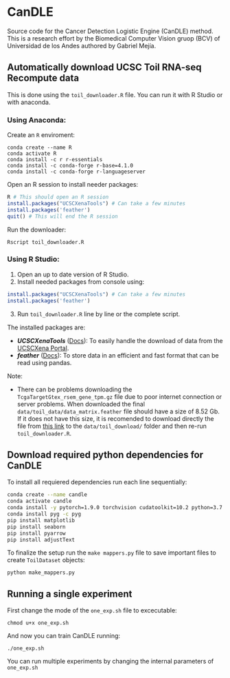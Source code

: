 # CanDLE

Source code for the Cancer Detection Logistic Engine (CanDLE) method. This is a research effort by the Biomedical Computer Vision gruop (BCV) of Universidad de los Andes authored by Gabriel Mejía.

## Automatically download UCSC Toil RNA-seq Recompute data

This is done using the `toil_downloader.R` file. You can run it with R Studio or with anaconda.

### Using Anaconda:
Create an `R` enviroment:
```
conda create --name R
conda activate R
conda install -c r r-essentials
conda install -c conda-forge r-base=4.1.0
conda install -c conda-forge r-languageserver
```
Open an R session to install needer packages:
```R
R # This should open an R session
install.packages("UCSCXenaTools") # Can take a few minutes
install.packages('feather')
quit() # This will end the R session
```
Run the downloader:
```
Rscript toil_downloader.R
```

### Using R Studio:
1. Open an up to date version of R Studio.
2. Install needed packages from console using:
```R
install.packages("UCSCXenaTools") # Can take a few minutes
install.packages('feather')
```
3. Run `toil_downloader.R` line by line or the complete script.


The installed packages are:
* ***UCSCXenaTools*** ([Docs](https://cran.r-project.org/web/packages/UCSCXenaTools/UCSCXenaTools.pdf)): To easily handle the download of data from the [UCSCXena Portal](https://xenabrowser.net/datapages/?cohort=TCGA%20TARGET%20GTEx&removeHub=http%3A%2F%2F127.0.0.1%3A7222).
* ***feather*** ([Docs](https://cran.r-project.org/web/packages/feather/feather.pdf)): To store data in an efficient and fast format that can be read using pandas.

Note:
* There can be problems downloading the `TcgaTargetGtex_rsem_gene_tpm.gz` file due to poor internet connection or server problems. When downloaded the final `data/toil_data/data_matrix.feather` file should have a size of 8.52 Gb. If it does not have this size, it is recomended to download directly the file from [this link](https://toil.xenahubs.net/download/TcgaTargetGtex_rsem_gene_tpm.gz) to the `data/toil_download/` folder and then re-run `toil_downloader.R`.

## Download required python dependencies for CanDLE

To install all requiered dependencies run each line sequentially:

```bash
conda create --name candle
conda activate candle
conda install -y pytorch=1.9.0 torchvision cudatoolkit=10.2 python=3.7 -c pytorch
conda install pyg -c pyg
pip install matplotlib
pip install seaborn
pip install pyarrow
pip install adjustText
```
To finalize the setup run the `make mappers.py` file to save important files to create `ToilDataset` objects:

```
python make_mappers.py
```

## Running a single experiment

First change the mode of the `one_exp.sh` file to excecutable:
```
chmod u+x one_exp.sh
```

And now you can train CanDLE running:
```
./one_exp.sh
```

You can run multiple experiments by changing the internal parameters of `one_exp.sh`

